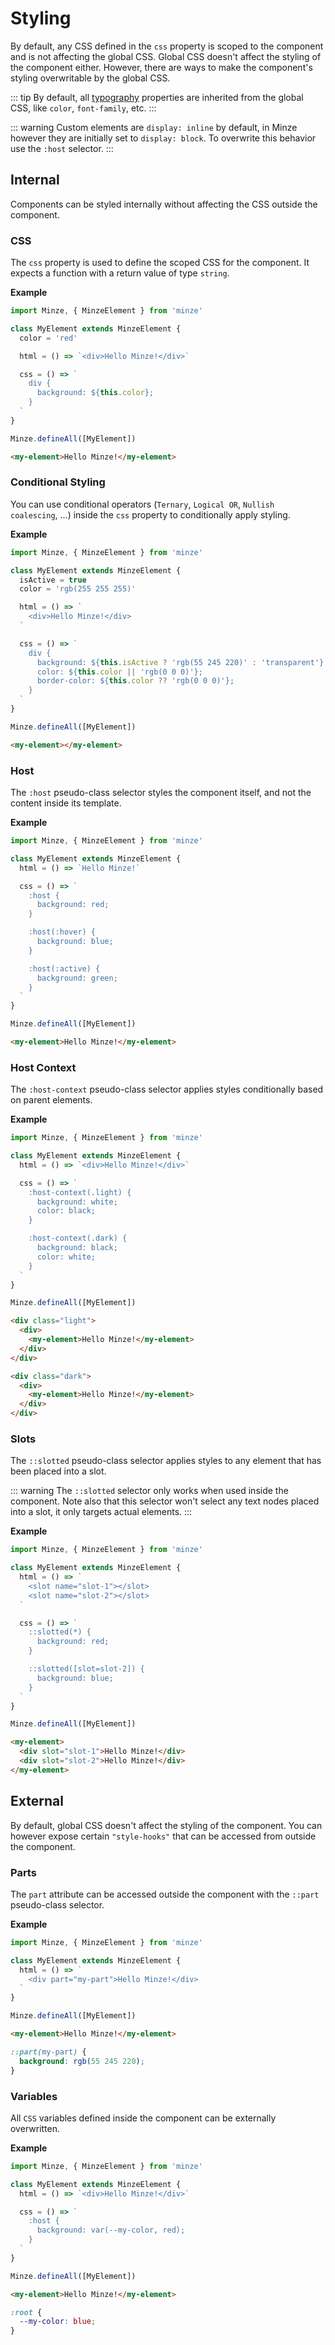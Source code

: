 # Styling

By default, any CSS defined in the `css` property is scoped to the component and is not affecting the global CSS. Global CSS doesn't affect the styling of the component either. However, there are ways to make the component's styling overwritable by the global CSS.

::: tip
By default, all [typography](https://cssreference.io/typography/) properties are inherited from the global CSS, like `color`, `font-family`, etc.
:::

::: warning
Custom elements are `display: inline` by default, in Minze however they are initially set to `display: block`. To overwrite this behavior use the `:host` selector.
:::

## Internal

Components can be styled internally without affecting the CSS outside the component.

### CSS

The `css` property is used to define the scoped CSS for the component. It expects a function with a return value of type `string`.

**Example**

```js
import Minze, { MinzeElement } from 'minze'

class MyElement extends MinzeElement {
  color = 'red'

  html = () => `<div>Hello Minze!</div>`

  css = () => `
    div {
      background: ${this.color};
    }
  `
}

Minze.defineAll([MyElement])
```

```html
<my-element>Hello Minze!</my-element>
```

### Conditional Styling

You can use conditional operators (`Ternary`, `Logical OR`, `Nullish coalescing`, ...) inside the `css` property to conditionally apply styling.

**Example**

```js
import Minze, { MinzeElement } from 'minze'

class MyElement extends MinzeElement {
  isActive = true
  color = 'rgb(255 255 255)'

  html = () => `
    <div>Hello Minze!</div>
  `

  css = () => `
    div {
      background: ${this.isActive ? 'rgb(55 245 220)' : 'transparent'};
      color: ${this.color || 'rgb(0 0 0)'};
      border-color: ${this.color ?? 'rgb(0 0 0)'};
    }
  `
}

Minze.defineAll([MyElement])
```

```html
<my-element></my-element>
```

### Host

The `:host` pseudo-class selector styles the component itself, and not the content inside its template.

**Example**

```js
import Minze, { MinzeElement } from 'minze'

class MyElement extends MinzeElement {
  html = () => `Hello Minze!`

  css = () => `
    :host {
      background: red;
    }

    :host(:hover) {
      background: blue;
    }

    :host(:active) {
      background: green;
    }
  `
}

Minze.defineAll([MyElement])
```

```html
<my-element>Hello Minze!</my-element>
```

### Host Context

The `:host-context` pseudo-class selector applies styles conditionally based on parent elements.

**Example**

```js
import Minze, { MinzeElement } from 'minze'

class MyElement extends MinzeElement {
  html = () => `<div>Hello Minze!</div>`

  css = () => `
    :host-context(.light) {
      background: white;
      color: black;
    }

    :host-context(.dark) {
      background: black;
      color: white;
    }
  `
}

Minze.defineAll([MyElement])
```

```html
<div class="light">
  <div>
    <my-element>Hello Minze!</my-element>
  </div>
</div>

<div class="dark">
  <div>
    <my-element>Hello Minze!</my-element>
  </div>
</div>
```

### Slots

The `::slotted` pseudo-class selector applies styles to any element that has been placed into a slot.

::: warning
The `::slotted` selector only works when used inside the component. Note also that this selector won't select any text nodes placed into a slot, it only targets actual elements.
:::

**Example**

```js
import Minze, { MinzeElement } from 'minze'

class MyElement extends MinzeElement {
  html = () => `
    <slot name="slot-1"></slot>
    <slot name="slot-2"></slot>
  `

  css = () => `
    ::slotted(*) {
      background: red;
    }

    ::slotted([slot=slot-2]) {
      background: blue;
    }
  `
}

Minze.defineAll([MyElement])
```

<!-- prettier-ignore-start -->
```html
<my-element>
  <div slot="slot-1">Hello Minze!</div>
  <div slot="slot-2">Hello Minze!</div>
</my-element>
```
<!-- prettier-ignore-end -->

## External

By default, global CSS doesn't affect the styling of the component. You can however expose certain `"style-hooks"` that can be accessed from outside the component.

### Parts

The `part` attribute can be accessed outside the component with the `::part` pseudo-class selector.

**Example**

```js
import Minze, { MinzeElement } from 'minze'

class MyElement extends MinzeElement {
  html = () => `
    <div part="my-part">Hello Minze!</div>
  `
}

Minze.defineAll([MyElement])
```

```html
<my-element>Hello Minze!</my-element>
```

```css
::part(my-part) {
  background: rgb(55 245 220);
}
```

### Variables

All `CSS` variables defined inside the component can be externally overwritten.

**Example**

```js
import Minze, { MinzeElement } from 'minze'

class MyElement extends MinzeElement {
  html = () => `<div>Hello Minze!</div>`

  css = () => `
    :host {
      background: var(--my-color, red);
    }
  `
}

Minze.defineAll([MyElement])
```

```html
<my-element>Hello Minze!</my-element>
```

```css
:root {
  --my-color: blue;
}
```
